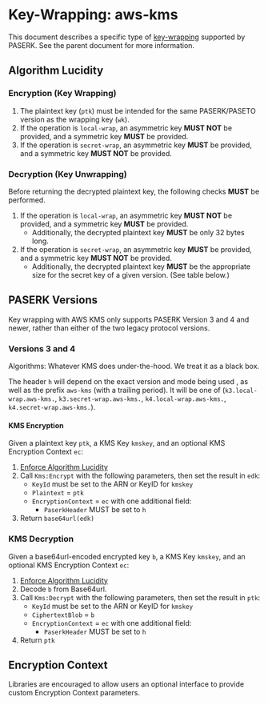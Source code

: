 # Key-Wrapping: aws-kms

This document describes a specific type of [key-wrapping](../Wrap.md)
supported by PASERK. See the parent document for more information.

## Algorithm Lucidity

### Encryption (Key Wrapping)

1. The plaintext key (`ptk`) must be intended for the same PASERK/PASETO version
   as the wrapping key (`wk`).
2. If the operation is `local-wrap`, an asymmetric key **MUST NOT** be provided,
   and a symmetric key **MUST** be provided.
3. If the operation is `secret-wrap`, an asymmetric key **MUST** be provided,
   and a symmetric key **MUST NOT** be provided.

### Decryption (Key Unwrapping)

Before returning the decrypted plaintext key, the following checks **MUST** be performed.

1. If the operation is `local-wrap`, an asymmetric key **MUST NOT** be provided,
   and a symmetric key **MUST** be provided.
    * Additionally, the decrypted plaintext key **MUST** be only 32 bytes long.
2. If the operation is `secret-wrap`, an asymmetric key **MUST** be provided,
   and a symmetric key **MUST NOT** be provided.
    * Additionally, the decrypted plaintext key **MUST** be the appropriate size for
      the secret key of a given version. (See table below.)

## PASERK Versions

Key wrapping with AWS KMS only supports PASERK Version 3 and 4 and newer, rather than 
either of the two legacy protocol versions. 

### Versions 3 and 4

Algorithms: Whatever KMS does under-the-hood. We treat it as a black box.

The header `h` will depend on the exact version and mode being used
, as well as the prefix `aws-kms` (with a trailing period). It will be one of
(`k3.local-wrap.aws-kms.`, `k3.secret-wrap.aws-kms.`, `k4.local-wrap.aws-kms.`, 
`k4.secret-wrap.aws-kms.`).

#### KMS Encryption

Given a plaintext key `ptk`, a KMS Key `kmskey`, and an optional KMS Encryption Context `ec`:

1. [Enforce Algorithm Lucidity](#algorithm-lucidity)
2. Call `Kms:Encrypt` with the following parameters, then set the result in `edk`:
   * `KeyId` must be set to the ARN or KeyID for `kmskey` 
   * `Plaintext` = `ptk`
   * `EncryptionContext` = `ec` with one additional field:
     * `PaserkHeader` MUST be set to `h`
3. Return `base64url(edk)`

### KMS Decryption

Given a base64url-encoded encrypted key `b`, a KMS Key `kmskey`, and an optional KMS Encryption Context `ec`:

1. [Enforce Algorithm Lucidity](#algorithm-lucidity)
2. Decode `b` from Base64url.
3. Call `Kms:Decrypt` with the following parameters, then set the result in `ptk`:
    * `KeyId` must be set to the ARN or KeyID for `kmskey`
    * `CiphertextBlob` = `b`
    * `EncryptionContext` = `ec` with one additional field:
        * `PaserkHeader` MUST be set to `h`
4. Return `ptk`

## Encryption Context

Libraries are encouraged to allow users an optional interface to provide custom Encryption Context parameters.
